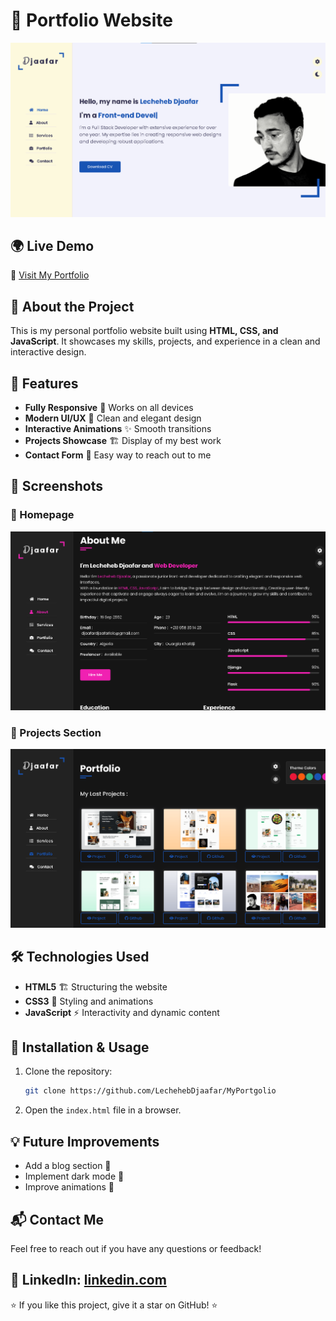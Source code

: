 # 🚀 Portfolio Website

![Portfolio Preview](img/portfolio3.png)

## 🌍 Live Demo
🔗 [Visit My Portfolio](https://lechehebdjaafar.github.io/MyPortgolio/)

## 📌 About the Project
This is my personal portfolio website built using **HTML, CSS, and JavaScript**. It showcases my skills, projects, and experience in a clean and interactive design.

## 🎨 Features
- **Fully Responsive** 📱 Works on all devices
- **Modern UI/UX** 🎨 Clean and elegant design
- **Interactive Animations** ✨ Smooth transitions
- **Projects Showcase** 🏗️ Display of my best work
- **Contact Form** 📩 Easy way to reach out to me

## 📸 Screenshots
### 🔹 Homepage
![Homepage](img/img2.png)

### 🔹 Projects Section
![Projects](img/img3.png)

## 🛠️ Technologies Used
- **HTML5** 🏗️ Structuring the website
- **CSS3** 🎨 Styling and animations
- **JavaScript** ⚡ Interactivity and dynamic content

## 🚀 Installation & Usage
1. Clone the repository:
   ```bash
   git clone https://github.com/LechehebDjaafar/MyPortgolio
   ```
2. Open the `index.html` file in a browser.

## 💡 Future Improvements
- Add a blog section 📝
- Implement dark mode 🌙
- Improve animations 🚀

## 📬 Contact Me
Feel free to reach out if you have any questions or feedback!

📱 LinkedIn: [linkedin.com](https://www.linkedin.com/in/lecheheb-djaafar-226594348/)  
---
⭐ If you like this project, give it a star on GitHub! ⭐
